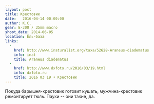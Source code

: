```yaml
---
layout: post
title: Крестовик
date:   2016-04-14 00:00:00
author: К.С.
gear: E-300 / 35mm macro
shoot_date: 2014-06-05
location: Ёль-база
links:
  -
    href: http://www.inaturalist.org/taxa/52628-Araneus-diadematus
    info: inat
    title: Araneus diadematus
  -
    href: http://www.dxfoto.ru/2016/03/19.html
    info: dxfoto.ru
    title: 2016 03 19 • Крестовик
---
```


Покуда барышня-крестовик готовит кушать, мужчина-крестовик ремонтирует тюль. Пауки -- они такие, да.

